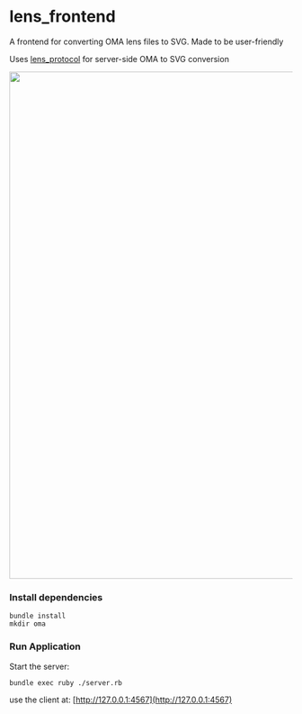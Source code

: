 # lens_frontend

A frontend for converting OMA lens files to SVG.
Made to be user-friendly

Uses [lens_protocol](https://github.com/eeng/lens_protocol) for server-side OMA to SVG conversion


<p align="center">
  <img src="https://i.ibb.co/HhtcFV0/demo-lens.png" width="900"/>
</p>


### Install dependencies

```
bundle install
mkdir oma
```

### Run Application

Start the server:
```
bundle exec ruby ./server.rb
```

use the client at:
[http://127.0.0.1:4567](http://127.0.0.1:4567)
